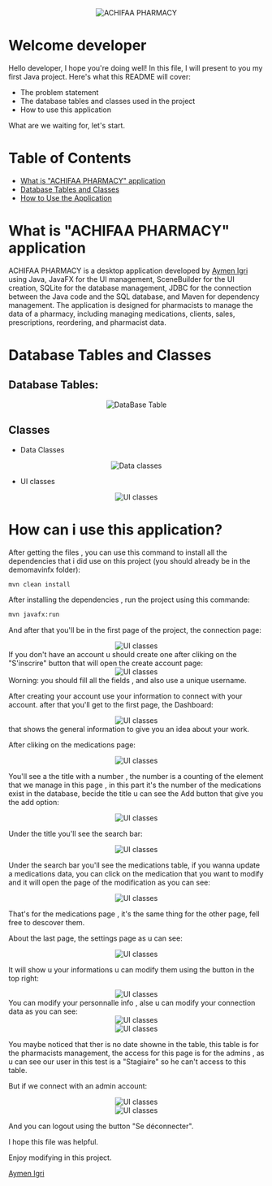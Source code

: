 <div align="center">
  <img src="src/main/resources/com/example/icons/oooo-removebg-preview (2).png" alt="ACHIFAA PHARMACY">
</div>

# Welcome developer
Hello developer, I hope you're doing well! In this file, I will present to you my first Java project. Here's what this README will cover:
- The problem statement
- The database tables and classes used in the project
- How to use this application

What are we waiting for, let's start.


# Table of Contents
- [What is "ACHIFAA PHARMACY" application](#What-is-"ACHIFAA-PHARMACY"-application)
- [Database Tables and Classes](#database-tables-and-classes)
- [How to Use the Application](#how-to-use-the-application)



# What is "ACHIFAA PHARMACY" application
ACHIFAA PHARMACY is a desktop application developed by [Aymen Igri](https://www.linkedin.com/in/aymen-igri-8b6167304) using Java, JavaFX for the UI management, SceneBuilder for the UI creation, SQLite for the database management, JDBC for the connection between the Java code and the SQL database, and Maven for dependency management. The application is designed for pharmacists to manage the data of a pharmacy, including managing medications, clients, sales, prescriptions, reordering, and pharmacist data.

# Database Tables and Classes
## Database Tables:
<div align="center">
  <img src="src/main/resources/com/example/icons/database_tables.png" alt="DataBase Table">
</div>

## Classes
- Data Classes
<div align="center">
  <img src="src/main/resources/com/example/icons/classes.png" alt="Data classes">
</div>

- UI classes
<div align="center">
  <img src="src/main/resources/com/example/icons/classes_Ui.png" alt="UI classes">
</div>

# How can i use this application?
After getting the files , you can use this command to install all the dependencies that i did use on this project (you should already be in the demomavinfx folder):
 ```bash
mvn clean install
```
After installing the dependencies , run the project using this commande:
 ```bash
mvn javafx:run 
```
And after that you'll be in the first page of the project, the connection page:
<div align="center">
  <img src="src/main/resources/com/example/icons/connection.png" alt="UI classes">
</div>
If you don't have an account u should create one after cliking on the "S'inscrire" button that will open the create account page:
<div align="center">
  <img src="src/main/resources/com/example/icons/inscription.png" alt="UI classes">
</div>
Worning: you should fill all the fields , and also use a unique username.

After creating your account use your information to connect with your account.
after that you'll get to the first page, the Dashboard:
<div align="center">
  <img src="src/main/resources/com/example/icons/dash.png" alt="UI classes">
</div>
that shows the general information to give you an idea about your work.

After cliking on the medications page:
<div align="center">
  <img src="src/main/resources/com/example/icons/m.png" alt="UI classes">
</div>

You'll see a the title with a number , the number is a counting of the element that we manage in this page , in this part it's the number of the medications exist in the database, becide the title u can see the Add button that give you the add option:
<div align="center">
  <img src="src/main/resources/com/example/icons/addm.png" alt="UI classes">
</div>

Under the title you'll see the search bar:
<div align="center">
  <img src="src/main/resources/com/example/icons/s.png" alt="UI classes">
</div>

Under the search bar you'll see the medications table, if you wanna update a medications data, you can click on the medication that you want to modify and it will open the page of the modification as you can see:
<div align="center">
  <img src="src/main/resources/com/example/icons/updatemed.png" alt="UI classes">
</div>

That's for the medications page , it's the same thing for the other page, fell free to descover them.

About the last page, the settings page as u can see:
<div align="center">
  <img src="src/main/resources/com/example/icons/settingspage.png" alt="UI classes">
</div>

It will show u your informations u can modify them using the button in the top right:
<div align="center">
  <img src="src/main/resources/com/example/icons/mod_ph.png" alt="UI classes">
</div>
You can modify your personnalle info , alse u can modify your connection data as you can see:
<div align="center">
  <img src="src/main/resources/com/example/icons/pers.png" alt="UI classes">
</div>
<div align="center">
  <img src="src/main/resources/com/example/icons/conn.png" alt="UI classes">
</div>

You maybe noticed that ther is no date showne in the table, this table is for the pharmacists management, the access for this page is for the admins , as u can see our user in this test is a "Stagiaire" so he can't access to this table.

But if we connect with an admin account:
<div align="center">
  <img src="src/main/resources/com/example/icons/admin.png" alt="UI classes">
</div>
<div align="center">
  <img src="src/main/resources/com/example/icons/adminmod.png" alt="UI classes">
</div>

And you can logout using the button "Se déconnecter".

I hope this file was helpful.

Enjoy modifying in this project.

[Aymen Igri](https://www.linkedin.com/in/aymen-igri-8b6167304)